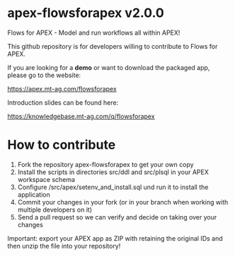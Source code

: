# apex-flowsforapex v2.0.0
Flows for APEX - Model and run workflows all within APEX!

This github repository is for developers willing to contribute to Flows for APEX.

If you are looking for a <b>demo</b> or want to download the packaged app, please go to the website: 

https://apex.mt-ag.com/flowsforapex

Introduction slides can be found here:

https://knowledgebase.mt-ag.com/q/flowsforapex

# How to contribute
1. Fork the repository apex-flowsforapex to get your own copy
1. Install the scripts in directories src/ddl and src/plsql in your APEX workspace schema
2. Configure /src/apex/setenv_and_install.sql und run it to install the application
3. Commit your changes in your fork (or in your branch when working with multiple developers on it)
4. Send a pull request so we can verify and decide on taking over your changes

Important: export your APEX app as ZIP with retaining the original IDs and then unzip the file into your repository!
